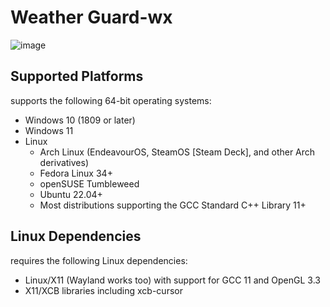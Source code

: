 # Weather Guard-wx


![image](https://supercell-wx.readthedocs.io/en/latest/_images/initial-setup-03-initial-configured-small.png)

## Supported Platforms

 supports the following 64-bit operating systems:

- Windows 10 (1809 or later)
- Windows 11
- Linux
  - Arch Linux (EndeavourOS, SteamOS [Steam Deck], and other Arch derivatives)
  - Fedora Linux 34+
  - openSUSE Tumbleweed
  - Ubuntu 22.04+
  - Most distributions supporting the GCC Standard C++ Library 11+
 
## Linux Dependencies

 requires the following Linux dependencies:

- Linux/X11 (Wayland works too) with support for GCC 11 and OpenGL 3.3
- X11/XCB libraries including xcb-cursor
 
